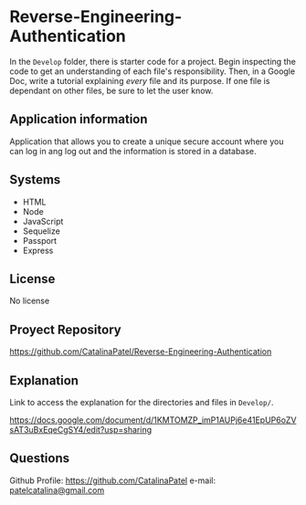 # Reverse-Engineering-Authentication

In the `Develop` folder, there is starter code for a project. Begin inspecting the code to get an understanding of each file's responsibility. Then, in a Google Doc, write a tutorial explaining *every* file and its purpose. If one file is dependant on other files, be sure to let the user know.

## Application information

Application that allows you to create a unique secure account where you can log in ang log out and the information is stored in a database.

## Systems

- HTML
- Node
- JavaScript
- Sequelize
- Passport
- Express

## License

No license

## Proyect Repository

https://github.com/CatalinaPatel/Reverse-Engineering-Authentication

## Explanation

Link to access the explanation for the directories and files in `Develop/`. 

https://docs.google.com/document/d/1KMTOMZP_imP1AUPj6e41EpUP6oZVsAT3uBxEqeCgSY4/edit?usp=sharing

## Questions

Github Profile: https://github.com/CatalinaPatel
e-mail: patelcatalina@gmail.com

